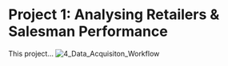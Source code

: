# Project 1: Analysing Retailers & Salesman Performance  
This project...
![4_Data_Acquisiton_Workflow](https://user-images.githubusercontent.com/82218642/136301929-fa41e765-9c22-47cc-9a24-6c11aaf77e36.png)

